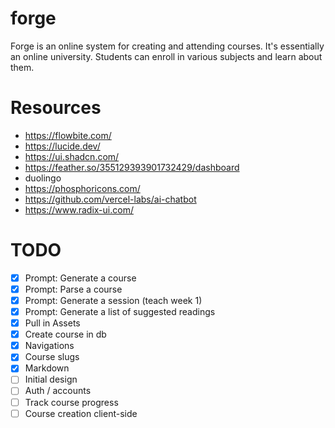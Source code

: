# forge

Forge is an online system for creating and attending courses. It's essentially an online university. Students can enroll in various subjects and learn about them.

# Resources

- https://flowbite.com/
- https://lucide.dev/
- https://ui.shadcn.com/
- https://feather.so/355129393901732429/dashboard
- duolingo
- https://phosphoricons.com/
- https://github.com/vercel-labs/ai-chatbot
- https://www.radix-ui.com/

# TODO

- [x] Prompt: Generate a course
- [x] Prompt: Parse a course
- [x] Prompt: Generate a session (teach week 1)
- [x] Prompt: Generate a list of suggested readings
- [x] Pull in Assets
- [x] Create course in db
- [x] Navigations
- [x] Course slugs
- [x] Markdown
- [ ] Initial design
- [ ] Auth / accounts
- [ ] Track course progress
- [ ] Course creation client-side
